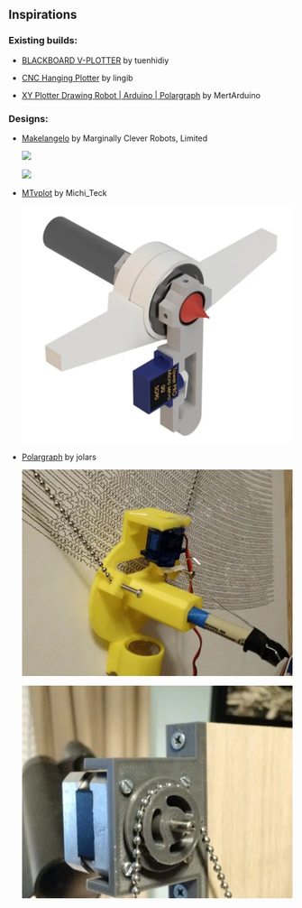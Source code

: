 ## Inspirations

### Existing builds:

- [BLACKBOARD V-PLOTTER](https://www.instructables.com/BLACKBOARD-V-PLOTTER/) by tuenhidiy

- [CNC Hanging Plotter](https://www.instructables.com/CNC-HANGING-PLOTTER/) by lingib

- [XY Plotter Drawing Robot | Arduino | Polargraph](https://www.instructables.com/XY-Plotter-Drawing-Robot-Arduino-Polargraph/) by MertArduino

### Designs:

- [Makelangelo](http://www.makelangelo.com/) by Marginally Clever Robots, Limited

  ![](https://d17kynu4zpq5hy.cloudfront.net/igi/mcr/mMbkgAEp4aiBD1aF.large)

  ![](https://d17kynu4zpq5hy.cloudfront.net/igi/mcr/iJVsUbk5nAh4kT6h.large)

- [MTvplot](https://www.thingiverse.com/thing:2371117/files) by Michi_Teck

  ![](2021-09-07-10-32-11.png)

- [Polargraph](https://www.thingiverse.com/thing:575487/files) by jolars

  ![](2021-09-07-10-35-26.png)

  ![](2021-09-07-10-36-17.png)

